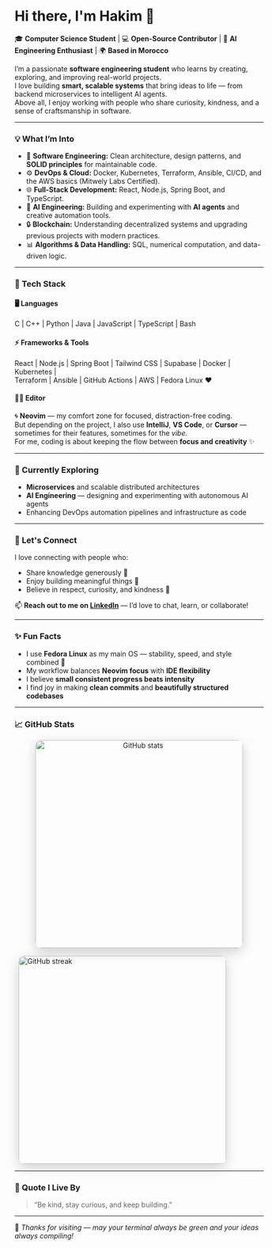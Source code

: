 # Hi there, I'm Hakim 👋

🎓 **Computer Science Student** | 💻 **Open-Source Contributor** | 🤖 **AI Engineering Enthusiast** | 🌍 **Based in Morocco**

I’m a passionate **software engineering student** who learns by creating, exploring, and improving real-world projects.  
I love building **smart, scalable systems** that bring ideas to life — from backend microservices to intelligent AI agents.  
Above all, I enjoy working with people who share curiosity, kindness, and a sense of craftsmanship in software.

---

### 💡 What I’m Into

- 🧠 **Software Engineering:** Clean architecture, design patterns, and **SOLID principles** for maintainable code.  
- ⚙️ **DevOps & Cloud:** Docker, Kubernetes, Terraform, Ansible, CI/CD, and the AWS basics (Mitwely Labs Certified).  
- 🌐 **Full-Stack Development:** React, Node.js, Spring Boot, and TypeScript.  
- 🤖 **AI Engineering:** Building and experimenting with **AI agents** and creative automation tools.  
- 🔒 **Blockchain:** Understanding decentralized systems and upgrading previous projects with modern practices.  
- 📊 **Algorithms & Data Handling:** SQL, numerical computation, and data-driven logic.  

---

### 🧰 Tech Stack

#### 🖥️ Languages
C | C++ | Python | Java | JavaScript | TypeScript | Bash  

#### ⚡ Frameworks & Tools
React | Node.js | Spring Boot | Tailwind CSS | Supabase | Docker | Kubernetes |  
Terraform | Ansible | GitHub Actions | AWS | Fedora Linux ❤️  

#### 🧑‍💻 Editor
🌀 **Neovim** — my comfort zone for focused, distraction-free coding.  
But depending on the project, I also use **IntelliJ**, **VS Code**, or **Cursor** —  
sometimes for their features, sometimes for the *vibe*.  
For me, coding is about keeping the flow between **focus and creativity** ✨  

---

### 🌱 Currently Exploring

- **Microservices** and scalable distributed architectures  
- **AI Engineering** — designing and experimenting with autonomous AI agents  
- Enhancing DevOps automation pipelines and infrastructure as code  

---

### 💬 Let's Connect

I love connecting with people who:
- Share knowledge generously 🤝  
- Enjoy building meaningful things 🚀  
- Believe in respect, curiosity, and kindness 💙  

📫 **Reach out to me on [LinkedIn](https://www.linkedin.com/in/your-link-here)** — I’d love to chat, learn, or collaborate!  

---

### ✨ Fun Facts

- I use **Fedora Linux** as my main OS — stability, speed, and style combined 🐧  
- My workflow balances **Neovim focus** with **IDE flexibility**  
- I believe **small consistent progress beats intensity**  
- I find joy in making **clean commits** and **beautifully structured codebases**  

---

### 📈 GitHub Stats

<p align="center" style="margin: 0 0 1rem;">
  <a href="https://github.com/hakkm" target="_blank" rel="noopener noreferrer"
     style="display:inline-block; text-decoration:none; margin:0 .5rem;">
    <img
      src="https://github-readme-stats.vercel.app/api?username=hakkm&show_icons=true&theme=radical"
      alt="GitHub stats"
      style="max-width:100%; width:420px; height:auto; border-radius:12px; box-shadow:0 8px 24px rgba(0,0,0,0.18); transition:transform .18s ease;">
  </a>

  <a href="https://github.com/hakkm" target="_blank" rel="noopener noreferrer"
     style="display:inline-block; text-decoration:none; margin:0 .5rem;">
    <img
      src="https://github-readme-streak-stats.herokuapp.com/?user=hakkm&theme=radical"
      alt="GitHub streak"
      style="max-width:100%; width:420px; height:auto; border-radius:12px; box-shadow:0 8px 24px rgba(0,0,0,0.18); transition:transform .18s ease;">
  </a>
</p>

<style>
  /* GitHub strips most CSS in READMEs, but small inline hover behaviour helps when previewing locally */
  a:hover img { transform: translateY(-6px) scale(1.02); }
</style>

---

### 💫 Quote I Live By
> “Be kind, stay curious, and keep building.”

---

🌟 _Thanks for visiting — may your terminal always be green and your ideas always compiling!_
